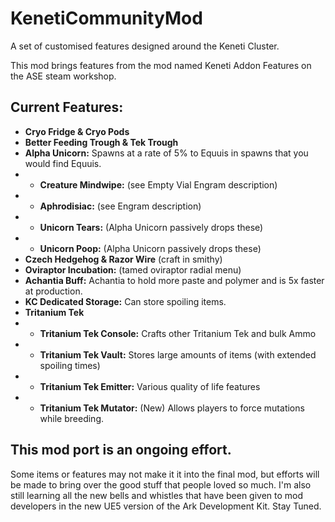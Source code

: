 # KenetiCommunityMod
A set of customised features designed around the Keneti Cluster.

This mod brings features from the mod named Keneti Addon Features on the ASE steam workshop.

## Current Features:

- **Cryo Fridge & Cryo Pods**
- **Better Feeding Trough & Tek Trough**
- **Alpha Unicorn:** Spawns at a rate of 5% to Equuis in spawns that you would find Equuis.
- - **Creature Mindwipe:** (see Empty Vial Engram description)
- - **Aphrodisiac:** (see Engram description)
- - **Unicorn Tears:** (Alpha Unicorn passively drops these)
- - **Unicorn Poop:** (Alpha Unicorn passively drops these)
- **Czech Hedgehog & Razor Wire** (craft in smithy)
- **Oviraptor Incubation:** (tamed oviraptor radial menu)
- **Achantia Buff:** Achantia to hold more paste and polymer and is 5x faster at production.
- **KC Dedicated Storage:** Can store spoiling items.
- **Tritanium Tek**
- - **Tritanium Tek Console:** Crafts other Tritanium Tek and bulk Ammo
- - **Tritanium Tek Vault:** Stores large amounts of items (with extended spoiling times)
- - **Tritanium Tek Emitter:** Various quality of life features
- - **Tritanium Tek Mutator:** (New) Allows players to force mutations while breeding.

## This mod port is an ongoing effort.
Some items or features may not make it it into the final mod, but efforts will be made to bring over the good stuff that people loved so much. I'm also still learning all the new bells and whistles that have been given to mod developers in the new UE5 version of the Ark Development Kit. Stay Tuned.
